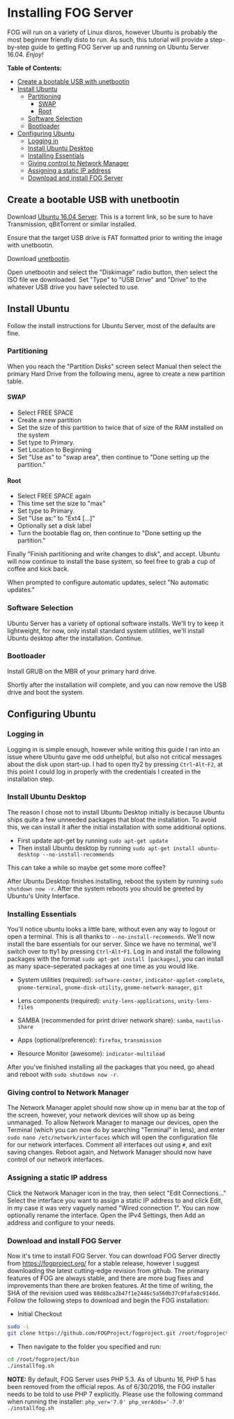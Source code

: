 # Installing FOG Server
FOG will run on a variety of Linux disros, however Ubuntu is probably the most beginner friendly disto to run. As such, this tutorial will provide a step-by-step guide to getting FOG Server up and running on Ubuntu Server 16.04. *Enjoy!*

**Table of Contents:**
- [Create a bootable USB with unetbootin](#bootable-usb)
- [Install Ubuntu](#install-ubuntu)
	- [Partitioning](#partitioning)
		- [SWAP](#swap)
		- [Root](#root)
	- [Software Selection](#software-selection)
	- [Bootloader](#bootloader)
- [Configuring Ubuntu](#configuring-ubuntu)
	- [Logging in](#log-in)
	- [Install Ubuntu Desktop](#ubuntu-desktop)
	- [Installing Essentials](#essentials)
	- [Giving control to Network Manager](#network-manager)
	- [Assigning a static IP address](#static-ip)
	- [Download and install FOG Server](#install-fog)


<a name="bootable-usb"></a>
## Create a bootable USB with unetbootin

Download [Ubuntu 16.04 Server](http://releases.ubuntu.com/16.04/ubuntu-16.04-server-amd64.iso.torrent). This is a torrent link, so be sure to have Transmission, qBitTorrent or similar installed.

Ensure that the target USB drive is FAT formatted prior to writing the image with unetbootin.

Download [unetbootin](https://unetbootin.github.io/).

Open unetbootin and select the "Diskimage" radio button, then select the ISO file we downloaded. Set "Type" to "USB Drive" and "Drive" to the whatever USB drive you have selected to use.

<a name="install-ubuntu"></a>
## Install Ubuntu

Follow the install instructions for Ubuntu Server, most of the defaults are fine. 

<a name="partitioning"></a>
### Partitioning
When you reach the "Partition Disks" screen select Manual then select the primary Hard Drive from the following menu, agree to create a new partition table.

<a name="swap"></a>
#### SWAP
- Select FREE SPACE
- Create a new partition
- Set the size of this partition to twice that of size of the RAM installed on the system
- Set type to Primary.
- Set Location to Beginning
- Set "Use as" to "swap area", then continue to "Done setting up the partition."

<a name="root"></a>
#### Root 
- Select FREE SPACE again
- This time set the size to "max"
- Set type to Primary.
- Set "Use as:" to "Ext4 [...]"
- Optionally set a disk label
- Turn the bootable flag on, then continue to "Done setting up the partition."

Finally "Finish partitioning and write changes to disk", and accept. Ubuntu will now continue to install the base system, so feel free to grab a cup of coffee and kick back.

When prompted to configure automatic updates, select "No automatic updates."

<a name="software-selection"></a>
### Software Selection
Ubuntu Server has a variety of optional software installs. We'll try to keep it lightweight, for now, only install standard system utilities, we'll install Ubuntu desktop after the installation. Continue.

<a name="bootloader"></a>
### Bootloader
Install GRUB on the MBR of your primary hard drive.

Shortly after the installation will complete, and you can now remove the USB drive and boot the system.


<a name="configuring-ubuntu"></a>
## Configuring Ubuntu

<a name="log-in"></a>
### Logging in
Logging in is simple enough, however while writing this guide I ran into an issue where Ubuntu gave me odd unhelpful, but also not critical messages about the disk upon start-up. I had to open tty2 by pressing `Ctrl`-`Alt`-`F2`, at this point I could log in properly with the credentials I created in the installation step.

<a name="ubuntu-desktop"></a>
### Install Ubuntu Desktop
The reason I chose not to install Ubuntu Desktop initially is because Ubuntu ships quite a few unneeded packages that bloat the installation. To avoid this, we can install it after the initial installation with some additional options.

- First update apt-get by running `sudo apt-get update`
- Then install Ubuntu desktop by running `sudo apt-get install ubuntu-desktop --no-install-recommends`

This can take a while so maybe get some more coffee?

After Ubuntu Desktop finishes installing, reboot the system by running `sudo shutdown now -r`. After the system reboots you should be greeted by Ubuntu's Unity Interface.

<a name="essentials"></a>
### Installing Essentials
You'll notice ubuntu looks a little bare, without even any way to logout or open a terminal. This is all thanks to `--no-install-recommends`. We'll now install the bare essentials for our server. Since we have no terminal, we'll switch over to tty1 by pressing `Ctrl`-`Alt`-`F1`. Log in and install the following packages with the format `sudo apt-get install [packages]`, you can install as many space-seperated packages at one time as you would like.

- System utilities (required): `software-center`, `indicator-applet-complete`, `gnome-terminal`, `gnome-disk-utility`, `gnome-network-manager`, `git`

- Lens components (required): `unity-lens-applications`, `unity-lens-files`

- SAMBA (recommended for print driver network share): `samba`, `nautilus-share`

- Apps (optional/preference): `firefox`, `transmission`

- Resource Monitor (awesome): `indicator-multiload`

After you've finished installing all the packages that you need, go ahead and reboot with `sudo shutdown now -r`.

<a name="network-manager"></a>
### Giving control to Network Manager
The Network Manager applet should now show up in menu bar at the top of the screen, however, your network devices will show up as being unmanaged. To allow Network Manager to manage our devices, open the Terminal (which you can now do by searching "Terminal" in lens), and enter `sudo nano /etc/network/interfaces` which will open the configuration file for our network interfaces. Comment all interfaces out using `#`, and exit saving changes. Reboot again, and Network Manager should now have control of our network interfaces.

<a name="static-ip"></a>
### Assigning a static IP address
Click the Network Manager icon in the tray, then select "Edit Connections..." Select the interface you want to assign a static IP address to and click Edit, in my case it was very vaguely named "Wired connection 1". You can now optionally rename the interface. Open the IPv4 Settings, then Add an address and configure to your needs.

<a name="install-fog"></a>
### Download and install FOG Server
Now it's time to install FOG Server. You can download FOG Server directly from https://fogproject.org/ for a stable release, however I suggest downloading the latest cutting-edge revision from github. The primary features of FOG are always stable, and there are more bug fixes and improvements than there are broken features. At the time of writing, the SHA of the revision used was `88d8bca2b47f1e2446c5a560b37c0fafa8c914dd`. Follow the following steps to download and begin the FOG installation:

- Initial Checkout
```sh
sudo -i
git clone https://github.com/FOGProject/fogproject.git /root/fogproject
```

- Then navigate to the folder you specified and run:
```sh
cd /root/fogproject/bin
./installfog.sh
```

**NOTE:** By default, FOG Server uses PHP 5.3. As of Ubuntu 16, PHP 5 has been removed from the official repos. As of 6/30/2016, the FOG installer needs to be told to use PHP 7 explicitly. Please use the following command when running the installer: `php_ver='7.0' php_verAdds='-7.0' ./installfog.sh`